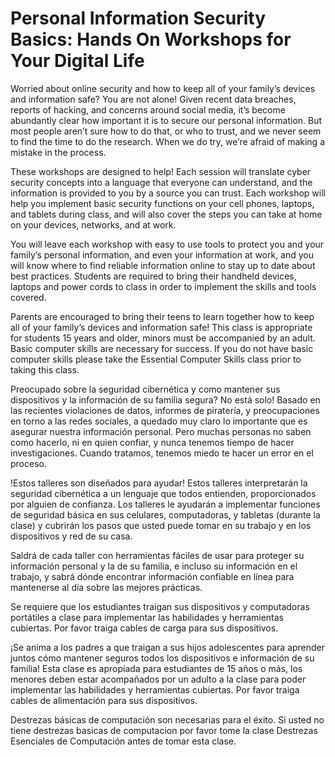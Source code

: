 # Personal Information Security Basics: Hands On Workshops for Your Digital Life

Worried about online security and how to keep all of your family’s devices and information safe? 
You are not alone! Given recent data breaches, reports of hacking, and concerns around social media, it’s become abundantly clear how important it is to secure our personal information. But most people aren’t sure how to do that, or who to trust, and we never seem to find the time to do the research. When we do try, we’re afraid of making a mistake in the process.

These workshops are designed to help! Each session will translate cyber security concepts into a language that everyone can understand, and the information is provided to you by a source you can trust. Each workshop will help you implement basic security functions on your cell phones, laptops, and tablets during class, and will also cover the steps you can take at home on your devices, networks, and at work.

You will leave each workshop with easy to use tools to protect you and your family’s personal information, and even your information at work, and you will know where to find reliable information online to stay up to date about best practices.
Students are required to bring their handheld devices, laptops and power cords to class in order to implement the skills and tools covered. 

Parents are encouraged to bring their teens to learn together how to keep all of your family’s devices and information safe! This class is appropriate for students 15 years and older, minors must be accompanied by an adult.
Basic computer skills are necessary for success. If you do not have basic computer skills please take the Essential Computer Skills class prior to taking this class.

Preocupado sobre la seguridad cibernética y como mantener sus dispositivos y la información de su familia segura? No está solo! Basado en las recientes violaciones de datos, informes de piratería, y preocupaciones en torno a las redes sociales, a quedado muy claro lo importante que es asegurar nuestra información personal. Pero muchas personas no saben como hacerlo, ni en quien confiar, y nunca tenemos tiempo de hacer investigaciones. Cuando tratamos, tenemos miedo te hacer un error en el proceso.

!Estos talleres son diseñados para ayudar! Estos talleres interpretarán la seguridad cibernética a un lenguaje que todos entienden, proporcionados por alguien de confianza. Los talleres le ayudarán a implementar funciones de seguridad básica en sus celulares, computadoras, y tabletas (durante la clase) y cubrirán los pasos que usted puede tomar en su trabajo y en los dispositivos y red de su casa.

Saldrá de cada taller con herramientas fáciles de usar para proteger su información personal y la de su familia, e incluso su información en el trabajo, y sabrá dónde encontrar información confiable en línea para mantenerse al día sobre las mejores prácticas.

Se requiere que los estudiantes traigan sus dispositivos y computadoras portátiles a clase para implementar las habilidades y herramientas cubiertas. Por favor traiga cables de carga para sus dispositivos.

¡Se anima a los padres a que traigan a sus hijos adolescentes para aprender juntos cómo mantener seguros todos los dispositivos e información de su familia! Esta clase es apropiada para estudiantes de 15 años o más, los menores deben estar acompañados por un adulto a la clase para poder implementar las habilidades y herramientas cubiertas. Por favor traiga cables de alimentación para sus dispositivos.

Destrezas básicas de computación son necesarias para el éxito. Si usted no tiene destrezas basicas de computacion por favor tome la clase Destrezas Esenciales de Computación antes de tomar esta clase.   
